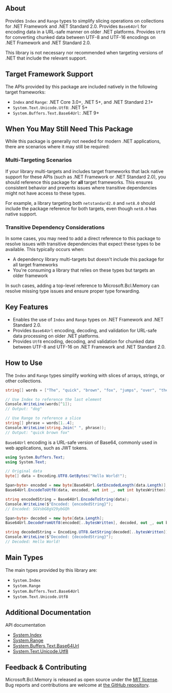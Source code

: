## About

Provides `Index` and `Range` types to simplify slicing operations on collections for .NET Framework and .NET Standard 2.0.
Provides `Base64Url` for encoding data in a URL-safe manner on older .NET platforms.
Provides `Utf8` for converting chunked data between UTF-8 and UTF-16 encodings on .NET Framework and .NET Standard 2.0.

This library is not necessary nor recommended when targeting versions of .NET that include the relevant support.

## Target Framework Support

The APIs provided by this package are included natively in the following target frameworks:

* `Index` and `Range`: .NET Core 3.0+, .NET 5+, and .NET Standard 2.1+
* `System.Text.Unicode.Utf8`: .NET 5+
* `System.Buffers.Text.Base64Url`: .NET 9+

## When You May Still Need This Package

While this package is generally not needed for modern .NET applications, there are scenarios where it may still be required:

### Multi-Targeting Scenarios

If your library multi-targets and includes target frameworks that lack native support for these APIs (such as .NET Framework or .NET Standard 2.0), you should reference this package for **all** target frameworks. This ensures consistent behavior and prevents issues where transitive dependencies might not have access to these types.

For example, a library targeting both `netstandard2.0` and `net8.0` should include the package reference for both targets, even though `net8.0` has native support.

### Transitive Dependency Considerations

In some cases, you may need to add a direct reference to this package to resolve issues with transitive dependencies that expect these types to be available. This typically occurs when:

- A dependency library multi-targets but doesn't include this package for all target frameworks
- You're consuming a library that relies on these types but targets an older framework

In such cases, adding a top-level reference to Microsoft.Bcl.Memory can resolve missing type issues and ensure proper type forwarding.

## Key Features

<!-- The key features of this package -->

* Enables the use of `Index` and `Range` types on .NET Framework and .NET Standard 2.0.
* Provides `Base64Url` encoding, decoding, and validation for URL-safe data processing on older .NET platforms.
* Provides `Utf8` encoding, decoding, and validation for chunked data between UTF-8 and UTF-16 on .NET Framework and .NET Standard 2.0.

## How to Use

<!-- A compelling example on how to use this package with code, as well as any specific guidelines for when to use the package -->

The `Index` and `Range` types simplify working with slices of arrays, strings, or other collections.

```csharp
string[] words = ["The", "quick", "brown", "fox", "jumps", "over", "the", "lazy", "dog"];

// Use Index to reference the last element
Console.WriteLine(words[^1]);
// Output: "dog"

// Use Range to reference a slice
string[] phrase = words[1..4];
Console.WriteLine(string.Join(" ", phrase));
// Output: "quick brown fox"
```

`Base64Url` encoding is a URL-safe version of Base64, commonly used in web applications, such as JWT tokens.

```csharp
using System.Buffers.Text;
using System.Text;

// Original data
byte[] data = Encoding.UTF8.GetBytes("Hello World!");

Span<byte> encoded = new byte[Base64Url.GetEncodedLength(data.Length)];
Base64Url.EncodeToUtf8(data, encoded, out int _, out int bytesWritten);

string encodedString = Base64Url.EncodeToString(data);  
Console.WriteLine($"Encoded: {encodedString}");
// Encoded: SGVsbG8gV29ybGQh

Span<byte> decoded = new byte[data.Length];
Base64Url.DecodeFromUtf8(encoded[..bytesWritten], decoded, out _, out bytesWritten);

string decodedString = Encoding.UTF8.GetString(decoded[..bytesWritten]);
Console.WriteLine($"Decoded: {decodedString}");
// Decoded: Hello World!
```

## Main Types

<!-- The main types provided in this library -->

The main types provided by this library are:

* `System.Index`
* `System.Range`
* `System.Buffers.Text.Base64Url`
* `System.Text.Unicode.Utf8`

## Additional Documentation

<!-- Links to further documentation. Remove conceptual documentation if not available for the library. -->

API documentation

* [System.Index](https://learn.microsoft.com/dotnet/api/system.index)
* [System.Range](https://learn.microsoft.com/dotnet/api/system.range)
* [System.Buffers.Text.Base64Url](https://learn.microsoft.com/dotnet/api/system.buffers.text.base64url)
* [System.Text.Unicode.Utf8](https://learn.microsoft.com/dotnet/api/system.text.unicode.utf8)

## Feedback & Contributing

<!-- How to provide feedback on this package and contribute to it -->

Microsoft.Bcl.Memory is released as open source under the [MIT license](https://licenses.nuget.org/MIT).
Bug reports and contributions are welcome at [the GitHub repository](https://github.com/dotnet/runtime).
